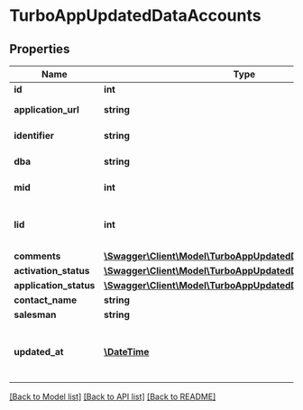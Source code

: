 # TurboAppUpdatedDataAccounts

## Properties
Name | Type | Description | Notes
------------ | ------------- | ------------- | -------------
**id** | **int** | Account ID | [optional] 
**application_url** | **string** | Application URL | [optional] 
**identifier** | **string** | Application identifier | [optional] 
**dba** | **string** | Merchant name | [optional] 
**mid** | **int** | Merchant ID | [optional] 
**lid** | **int** | Lead ID related to the application | [optional] 
**comments** | [**\Swagger\Client\Model\TurboAppUpdatedDataComments**](TurboAppUpdatedDataComments.md) |  | [optional] 
**activation_status** | [**\Swagger\Client\Model\TurboAppUpdatedDataActivationStatus**](TurboAppUpdatedDataActivationStatus.md) |  | [optional] 
**application_status** | [**\Swagger\Client\Model\TurboAppUpdatedDataActivationStatus**](TurboAppUpdatedDataActivationStatus.md) |  | [optional] 
**contact_name** | **string** |  | [optional] 
**salesman** | **string** |  | [optional] 
**updated_at** | [**\DateTime**](\DateTime.md) | Date and time of account update (ISO 8601) | [optional] 

[[Back to Model list]](../../README.md#documentation-for-models) [[Back to API list]](../../README.md#documentation-for-api-endpoints) [[Back to README]](../../README.md)

